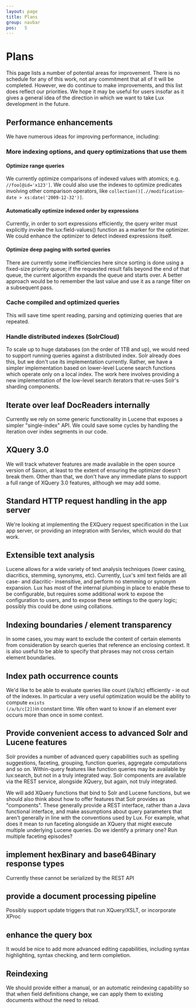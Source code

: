 ```yaml
---
layout: page
title: Plans
group: navbar
pos:   5
---
```

# Plans

This page lists a number of potential areas for improvement. There is no
schedule for any of this work, not any commitment that all of it will be
completed. However, we do continue to make improvements, and this list does
reflect our priorities. We hope it may be useful for users insofar as it gives a
general idea of the direction in which we want to take Lux development in
the future.

## Performance enhancements

We have numerous ideas for improving performance, including: 

### More indexing options, and query optimizations that use them

#### Optimize range queries

We currently optimize comparisons of indexed values with atomics;  e.g. `//foo[@id='x123']`.  We could also use the indexes to optimize predicates involving other comparison operators, like `collection()[.//modification-date > xs:date('2009-12-32')]`.

#### Automatically optimize indexed order by expressions

Currently, in order to sort expressions efficiently, the query writer must
explicitly invoke the lux:field-values() function as a marker for the
optimizer.  We could enhance the optimizer to detect indexed expressions
itself.

#### Optimize deep paging with sorted queries

There are currently some inefficiencies here since sorting is done using a
fixed-size priority queue; if the requested result falls beyond the end of
that queue, the current algorithm expands the queue and starts over.  A
better approach would be to remember the last value and use it as a range
filter on a subsequent pass.

### Cache compiled and optimized queries

This will save time spent reading, parsing and optimizing queries that are repeated.

### Handle distributed indexes (SolrCloud)

To scale up to huge databases (on the order of 1TB and up), we would need
to support running queries against a distributed index. Solr already does
this, but we don't use its implementation currently. Rather, we have a
simpler implementation based on lower-level Lucene search functions which
operate only on a local index.  The work here involves providing a new
implementation of the low-level search iterators that re-uses Solr's
sharding components.

## Iterate over leaf DocReaders internally

Currently we rely on some generic functionality in Lucene that exposes a
simpler "single-index" API.  We could save some cycles by handling the
iteration over index segments in our code.

## XQuery 3.0

We will track whatever features are made available in the open source
version of Saxon, at least to the extent of ensuring the optimizer doesn't
break them.  Other than that, we don't have any immediate plans to support
a full range of XQuery 3.0 features, although we may add some.

## Standard HTTP request handling in the app server

We're looking at implementing the EXQuery request specification in the Lux
app server, or providing an integration with Servlex, which would do that
work.

## Extensible text analysis
Lucene allows for a wide variety of text
analysis techniques (lower casing, diacritics, stemming, synonyms, etc).
Currently, Lux's xml text fields are all case- and diacritic- insensitive,
and perform no stemming or synonym expansion.  Lux has most of the internal
plumbing in place to enable these to be configurable, but requires some
additional work to expose the configuration to users, and to expose these
settings to the query logic; possibly this could be done using collations.

## Indexing boundaries / element transparency

In some cases, you may want to exclude the content of certain elements from
consideration by search queries that reference an enclosing context.  It is
also useful to be able to specify that phrases may not cross certain
element boundaries.

## Index path occurrence counts

We'd like to be able to evaluate queries like count (/a/b/c) efficiently -
ie out of the indexes.  In particular a very useful optimization would be
the ability to compute <code>exists (/a/b/c[2])</code>in constant time. We often want
to know if an element ever occurs more than once in some context.

## Provide convenient access to advanced Solr and Lucene features

Solr provides a number of advanced query capabilities such as spelling
suggestions, faceting, grouping, function queries, aggregate computations
and so on.  Within-query features like function queries may be available by
lux:search, but not in a truly integrated way.  Solr components are available 
via the REST service, alongside XQuery, but again, not truly integrated.

We will add XQuery functions that bind to Solr and Lucene functions, but we
should also think about how to offer features that Solr provides as
"components".  These generally provide a REST interface, rather than a Java
functional interface, and make assumptions about query parameters that
aren't generally in line with the conventions used by Lux. For example,
what does it mean to run faceting alongside an XQuery that might execute
multiple underlying Lucene queries. Do we identify a primary one?  Run
multiple faceting episodes?

## implement hexBinary and base64Binary response types
Currently these cannot be serialized by the REST API

## provide a document processing pipeline 

Possibly support update triggers that run XQuery/XSLT, or incorporate XProc

## enhance the query box

It would be nice to add more advanced editing capabilities, including
syntax highlighting, syntax checking, and term completion.

## Reindexing

We should provide either a manual, or an automatic reindexing capability so
that when field definitions change, we can apply them to existing documents
without the need to reload.